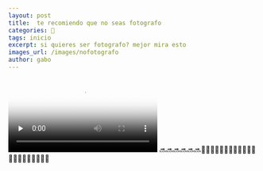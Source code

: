 ```yaml
---
layout: post
title:  te recomiendo que no seas fotografo
categories: 📸
tags: inicio
excerpt: si quieres ser fotografo? mejor mira esto
images_url: /images/nofotografo
author: gabo
---
```


<amp-instagram
    data-shortcode="fBwFP"
    data-captioned
    width="400"
    height="400"
    layout="responsive">
</amp-instagram>
<video controls="" controlslist="nodownload" class="tWeCl" playsinline="" poster="https://instagram.fbga1-3.fna.fbcdn.net/vp/ff9141a8ad24dcc9c5908f6f3df2f790/5B593BFC/t51.2885-15/e35/35328273_467252967058274_6639425102041579520_n.jpg" preload="none" src="https://instagram.fbga1-3.fna.fbcdn.net/vp/b67de22a9d7cce8fbec446c598bb0767/5B59D2EA/t50.16885-16/10000000_404661956694735_1787048807108706304_n.mp4" type="video/mp4"></video>
🔜🔜🔜🔜🔜🔜💩💩💩💩💩💩💩💩💩💩💩💩💩💩💩💩💩💩💩💩💩 
